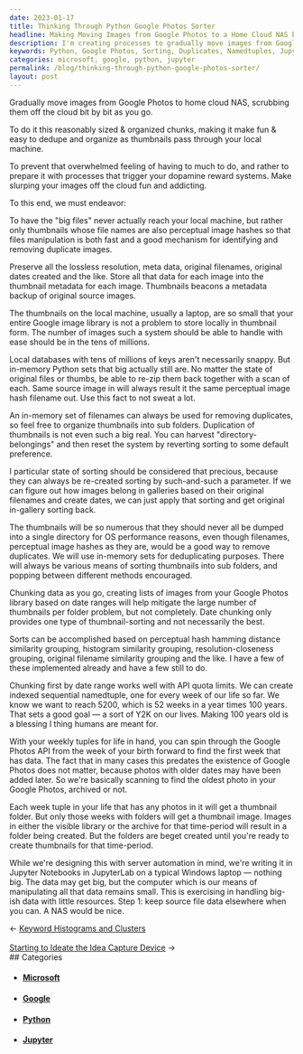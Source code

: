 ```yaml
---
date: 2023-01-17
title: Thinking Through Python Google Photos Sorter
headline: Making Moving Images from Google Photos to a Home Cloud NAS Easier with Python Sets and Jupyter Notebooks
description: I'm creating processes to gradually move images from Google Photos to a home cloud NAS in a fun and addicting way. I'm using Python sets to identify and remove duplicates, chunking data to create indexed sequential namedtuples for each week of my life up to 100 years, and creating thumbnail folders when I'm ready.
keywords: Python, Google Photos, Sorting, Duplicates, Namedtuples, Jupyter Notebooks, Windows, Big Data, Small Resources, NAS
categories: microsoft, google, python, jupyter
permalink: /blog/thinking-through-python-google-photos-sorter/
layout: post
---
```



Gradually move images from Google Photos to home cloud NAS, scrubbing them off
the cloud bit by bit as you go.

To do it this reasonably sized & organized chunks, making it make fun & easy to
dedupe and organize as thumbnails pass through your local machine.

To prevent that overwhelmed feeling of having to much to do, and rather to
prepare it with processes that trigger your dopamine reward systems. Make
slurping your images off the cloud fun and addicting.

To this end, we must endeavor:

To have the "big files" never actually reach your local machine, but rather
only thumbnails whose file names are also perceptual image hashes so that files
manipulation is both fast and a good mechanism for identifying and removing
duplicate images.

Preserve all the lossless resolution, meta data, original filenames, original
dates created and the like. Store all that data for each image into the
thumbnail metadata for each image. Thumbnails beacons a metadata backup of
original source images.

The thumbnails on the local machine, usually a laptop, are so small that your
entire Google image library is not a problem to store locally in thumbnail
form. The number of images such a system should be able to handle with ease
should be in the tens of millions.

Local databases with tens of millions of keys aren't necessarily snappy. But
in-memory Python sets that big actually still are. No matter the state of
original files or thumbs, be able to re-zip them back together with a scan of
each. Same source image in will always result  it the same perceptual image
hash filename out. Use this fact to not sweat a lot.

An in-memory set of filenames can always be used for removing duplicates, so
feel free to organize thumbnails into sub folders. Duplication of thumbnails is
not even such a big real. You can harvest "directory-belongings" and then reset
the system by reverting sorting to some default preference.

 I particular state of sorting should be considered that precious, because they
can always be re-created sorting by such-and-such a parameter. If we can figure
out how images belong in galleries based on their original filenames and create
dates, we can just apply that sorting and get original in-gallery sorting back.

The thumbnails will be so numerous that they should never all be dumped into a
single directory for OS performance reasons, even though filenames, perceptual
image hashes as they are, would be a good way to remove duplicates. We will use
in-memory sets for deduplicating purposes. There will always be various means
of sorting thumbnails into sub folders, and popping between different methods
encouraged.

Chunking data as you go, creating lists of images from your Google Photos
library based on date ranges will help mitigate the large number of thumbnails
per folder problem, but not completely. Date chunking only provides one type of
thumbnail-sorting and not necessarily the best.

Sorts can be accomplished based on perceptual hash hamming distance similarity
grouping, histogram similarity grouping, resolution-closeness grouping,
original filename similarity grouping and the like. I have a few of these
implemented already and have a few still to do.

Chunking first by date range works well with API quota limits. We can create
indexed sequential namedtuple, one for every week of our life so far. We know
we want to reach 5200, which is 52 weeks in a year times 100 years. That sets a
good goal — a sort of Y2K on our lives. Making 100 years old is a blessing I
thing humans are meant for.

With your weekly tuples for life in hand, you can spin through the Google
Photos API from the week of your birth forward to find the first week that has
data. The fact that in many cases this predates the existence of Google Photos
does not matter, because photos with older dates may have been added later. So
we're basically scanning to find the oldest photo in your Google Photos,
archived or not.

Each week tuple in your life that has any photos in it will get a thumbnail
folder. But only those weeks with folders will get a thumbnail image. Images in
either the visible library or the archive for that time-period will result in a
folder being created. But the folders are beget created until you're ready to
create thumbnails for that time-period.

While we're designing this with server automation in mind, we're writing it in
Jupyter Notebooks in JupyterLab on a typical Windows laptop — nothing big. The
data may get big, but the computer which is our means of manipulating all that
data remains small. This is exercising in handling big-ish data with little
resources. Step 1: keep source file data elsewhere when you can. A NAS would be
nice.


<div class="arrow-links"><div class="post-nav-prev"><span class="arrow">&larr;&nbsp;</span><a href="/blog/keyword-histograms-and-clusters/">Keyword Histograms and Clusters</a></div> &nbsp; <div class="post-nav-next"><a href="/blog/starting-to-ideate-the-idea-capture-device/">Starting to Ideate the Idea Capture Device</a><span class="arrow">&nbsp;&rarr;</span></div></div>
## Categories

<ul>
<li><h4><a href='/microsoft/'>Microsoft</a></h4></li>
<li><h4><a href='/google/'>Google</a></h4></li>
<li><h4><a href='/python/'>Python</a></h4></li>
<li><h4><a href='/jupyter/'>Jupyter</a></h4></li></ul>